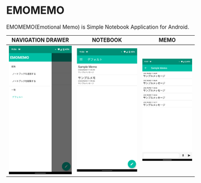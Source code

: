 # EMOMEMO

EMOMEMO(Emotional Memo) is Simple Notebook Application for Android.

|        NAVIGATION DRAWER         |            NOTEBOOK            |            MEMO            |
| :------------------------------: | :----------------------------: | :------------------------: |
| ![](./design/DEV_NAVIGATION.png) | ![](./design/DEV_NOTEBOOK.png) | ![](./design/DEV_MEMO.png) |





